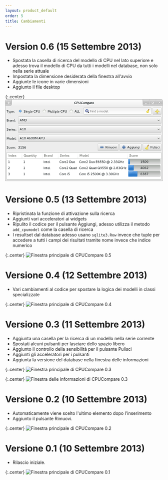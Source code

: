 ```yaml
---
layout: product_default
order: 5
title: Cambiamenti
---
```

# Version 0.6 (15 Settembre 2013)

* Spostata la casella di ricerca del modello di CPU nel lato superiore e adesso
  trova il modello di CPU da tutti i modelli nel database, non solo nella serie
  attuale
* Impostata la dimensione desiderata della finestra all'avvio
* Aggiunte le icone in varie dimensioni
* Aggiunto il file desktop

{:.center}
![Finestra principale di CPUCompare 0.6](/resources/cpucompare/archive/0.6/italian/main.png)

# Versione 0.5 (13 Settembre 2013)

* Ripristinata la funzione di attivazione sulla ricerca
* Aggiunti vari acceleratori ai widgets
* Ripulito il codice per il pulsante Aggiungi, adesso utilizza il metodo
  ```add_cpumodel``` come la casella di ricerca
* I resultset dal database adesso usano ```sqlite3.Row``` invece che tuple per
  accedere a tutti i campi dei risultati tramite nome invece che indice numerico

{:.center}
![Finestra principale di CPUCompare 0.5](/resources/cpucompare/archive/0.5/italian/main.png)

# Versione 0.4 (12 Settembre 2013)

* Vari cambiamenti al codice per spostare la logica dei modelli in classi
  specializzate

{:.center}
![Finestra principale di CPUCompare 0.4](/resources/cpucompare/archive/0.4/italian/main.png)

# Versione 0.3 (11 Settembre 2013)

* Aggiunta una casella per la ricerca di un modello nella serie corrente
* Spostati alcuni pulsanti per lasciare dello spazio libero
* Aggiunto il controllo della sensibilità per il pulsante Pulisci
* Aggiunti gli acceleratori per i pulsanti
* Aggiunta la versione del database nella finestra delle informazioni

{:.center}
![Finestra principale di CPUCompare 0.3](/resources/cpucompare/archive/0.3/italian/main.png)

{:.center}
![Finestra delle informazioni di CPUCompare 0.3](/resources/cpucompare/archive/0.3/italian/main.png)


# Versione 0.2 (10 Settembre 2013)

* Automaticamente viene scelto l'ultimo elemento dopo l'inserimento
* Aggiunto il pulsante Rimuovi.

{:.center}
![Finestra principale di CPUCompare 0.2](/resources/cpucompare/archive/0.2/italian/main.png)

# Versione 0.1 (10 Settembre 2013)

* Rilascio iniziale.

{:.center}
![Finestra principale di CPUCompare 0.1](/resources/cpucompare/archive/0.1/italian/main.png)